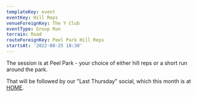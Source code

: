 ```yaml
---
templateKey: event
eventKey: Hill Reps
venueForeignKey: The Y Club
eventType: Group Run
terrain: Road
routeForeignKey: Peel Park Hill Reps
startsAt: '2022-08-25 18:30'
---
```

The session is at Peel Park - your choice of either hill reps or a short run around the park.

That will be followed by our "Last Thursday" social, which this month is at [HOME](https://homemcr.org/space/ground-floor-bar/).